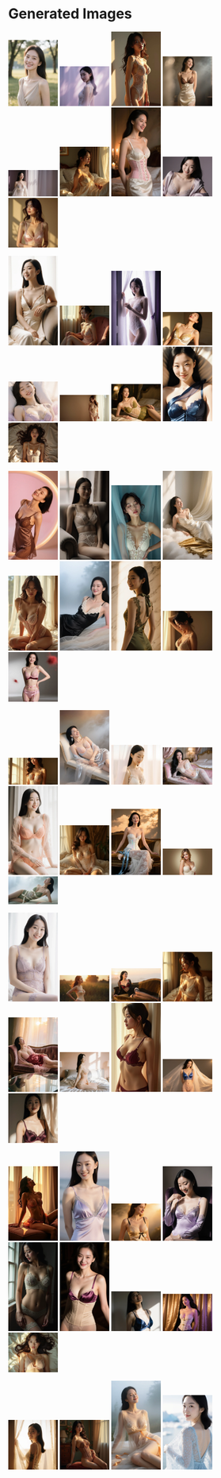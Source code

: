 # Generated Images



<img src="2025_10_13_01.webp" width="100"/> <img src="2025_10_13_02.webp" width="100"/> <img src="2025_10_13_03.webp" width="100"/> <img src="2025_10_13_04.webp" width="100"/> <img src="2025_10_13_05.webp" width="100"/> <img src="2025_10_13_06.webp" width="100"/> <img src="2025_10_13_07.webp" width="100"/> <img src="2025_10_13_08.webp" width="100"/> <img src="2025_10_13_09.webp" width="100"/>

<img src="2025_10_13_10.webp" width="100"/> <img src="2025_10_13_11.webp" width="100"/> <img src="2025_10_13_12.webp" width="100"/> <img src="2025_10_13_13.webp" width="100"/> <img src="2025_10_13_14.webp" width="100"/> <img src="2025_10_13_15.webp" width="100"/> <img src="2025_10_13_16.webp" width="100"/> <img src="2025_10_13_17.webp" width="100"/> <img src="2025_10_13_18.webp" width="100"/>

<img src="2025_10_13_19.webp" width="100"/> <img src="2025_10_13_20.webp" width="100"/> <img src="2025_10_13_21.webp" width="100"/> <img src="2025_10_13_22.webp" width="100"/> <img src="2025_10_13_23.webp" width="100"/> <img src="2025_10_13_24.webp" width="100"/> <img src="2025_10_13_25.webp" width="100"/> <img src="2025_10_13_26.webp" width="100"/> <img src="2025_10_13_27.webp" width="100"/>

<img src="2025_10_13_28.webp" width="100"/> <img src="2025_10_13_29.webp" width="100"/> <img src="2025_10_13_30.webp" width="100"/> <img src="2025_10_13_31.webp" width="100"/> <img src="2025_10_13_32.webp" width="100"/> <img src="2025_10_13_33.webp" width="100"/> <img src="2025_10_13_34.webp" width="100"/> <img src="2025_10_13_35.webp" width="100"/> <img src="2025_10_13_36.webp" width="100"/>

<img src="2025_10_13_37.webp" width="100"/> <img src="2025_10_13_38.webp" width="100"/> <img src="2025_10_13_39.webp" width="100"/> <img src="2025_10_13_40.webp" width="100"/> <img src="2025_10_13_41.webp" width="100"/> <img src="2025_10_13_42.webp" width="100"/> <img src="2025_10_13_43.webp" width="100"/> <img src="2025_10_13_44.webp" width="100"/> <img src="2025_10_13_45.webp" width="100"/>

<img src="2025_10_13_46.webp" width="100"/> <img src="2025_10_13_47.webp" width="100"/> <img src="2025_10_13_48.webp" width="100"/> <img src="2025_10_13_49.webp" width="100"/> <img src="2025_10_13_50.webp" width="100"/> <img src="2025_10_13_51.webp" width="100"/> <img src="2025_10_13_52.webp" width="100"/> <img src="2025_10_13_53.webp" width="100"/> <img src="2025_10_13_54.webp" width="100"/>

<img src="2025_10_13_55.webp" width="100"/> <img src="2025_10_13_56.webp" width="100"/> <img src="2025_10_13_57.webp" width="100"/> <img src="2025_10_13_58.webp" width="100"/>